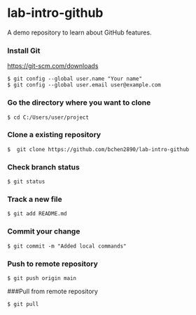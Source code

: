 # lab-intro-github
A demo repository  to learn about GitHub features.
### Install Git
https://git-scm.com/downloads
```
$ git config --global user.name "Your name"
$ git config --global user.email user@example.com
```

### Go the directory where you want to clone
```
$ cd C:/Users/user/project
```
### Clone a existing repository
```
$  git clone https://github.com/bchen2890/lab-intro-github
```
### Check branch status
```
$ git status
```
### Track a new file
```
$ git add README.md
```

### Commit your change
```
$ git commit -m "Added local commands"
```

### Push to remote repository
```
$ git push origin main
```

###Pull from remote repository
```
$ git pull
```


